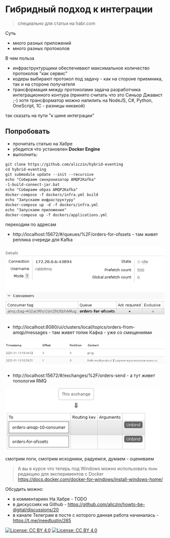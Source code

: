 # Гибридный подход к интеграции

> специально для статьи на habr.com

Суть

* много разных приложений
* много разных протоколов

В чем польза

* инфраструктурщики обеспечивают максимальное количество протоколов "как сервис"
* кодеры выбирают протокол под задачу - как на стороне приемника, так и на стороне получателя
* трансформация между протоколами задача разработчика интеграционного контура (принято считать что это Синьор Джавист ;-) хотя трансформатор можно напилить на NodeJS, C#, Python, OneScript, 1C - разницы никакой)

так сказать на пути "к шине интеграции"

## Попробовать

* прочитать статью на Хабре
* убедится что установлен **Docker Engine**
* выполнить:

```
git clone https://github.com/aliczin/hybrid-eventing
cd hybrid-eventing
git submodule update --init --recursive
echo "Собираем синхронизатор AMQP2Kafka"
-1-build-connect-jar.bat
echo "Собираем образ AMQP2Kafka"
docker-compose -f dockers/infra.yml build
echo "Запускаем инфраструктуру"
docker-compose up -d -f dockers/infra.yml
echo "Запускаем приложения"
docker-compose up -f dockers/applications.yml
```

переходим по адресам

* http://localhost:15672/#/queues/%2F/orders-for-ofssets - там живет реплика очереди для Kafka

![](./content/assets/2021-01-10-13-27-58.png)

* http://localhost:8080/ui/clusters/local/topics/orders-from-amqp/messages - там живет топик Кафка - уже со смещениями

![](./content/assets/2021-01-10-13-26-49.png)

* http://localhost:15672/#/exchanges/%2F/orders-send - а тут живет топология RMQ

![](./content/assets/2021-01-10-13-25-31.png)


смотрим логи, смотрим исходники, радуемся, думаем - оцениваем

> А вы в курсе что теперь под Windows можно использовать `Home` редакцию для экспериментов с Docker https://docs.docker.com/docker-for-windows/install-windows-home/ 

Обсудить можно:

* в комментариях На Хабре - TODO
* в дискуссиях на Github - https://github.com/aliczin/howto-be-digital/discussions/20 
* в канале Телеграм в посте с которого данная работа начиналась - https://t.me/ineedlustin/265  

[![License: CC BY 4.0](https://licensebuttons.net/l/by/4.0/80x15.png)](https://creativecommons.org/licenses/by/4.0/) [![License: CC BY 4.0](https://img.shields.io/badge/License-CC%20BY%204.0-lightgrey.svg)](https://creativecommons.org/licenses/by/4.0/)
